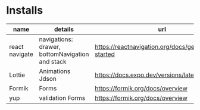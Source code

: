 # Installs

| name | details|url|
|------------------|-------------------|--------------|
| react navigate | navigations: drawer, bottomNavigation and stack| https://reactnavigation.org/docs/getting-started
| Lottie | Animations Jdson | https://docs.expo.dev/versions/latest/sdk/lottie/ 
| Formik | Forms | https://formik.org/docs/overview|
| yup | validation Forms | https://formik.org/docs/overview|